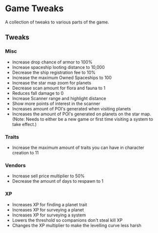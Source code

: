 # Game Tweaks

A collection of tweaks to various parts of the game.

## Tweaks

### Misc
* Increase drop chance of armor to 100%
* Increase spaceship looting distance to 10,000
* Decrease the ship registration fee to 10%
* Increase the maximum Owned Spaceships to 100
* Increase the star map zoom for planets
* Decrease scan amount for flora and fauna to 1
* Reduces fall damage to 0
* Increase Scanner range and highlight distance
* Show more points of interest in the scanner
* Increases amount of POI's generated when visiting planets
* Increases the amount of POI's generated on planets on the star map. (Note: Needs to either be a new game or first time visiting a system to take effect.)


### Traits
* Increase the maximum amount of traits you can have in character creation to 11


### Vendors
* Increase sell price multiplier to 50%
* Decrease the amount of days to respawn to 1


### XP
* Increases XP for finding a planet trait
* Increases XP for surveying a planet
* Increases XP for surveying a system
* Lowers the threshold so companions don't steal kill XP
* Changes the XP multiplier to make the levelling curve less harsh
